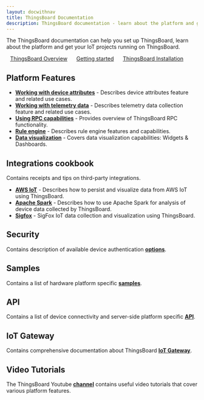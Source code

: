 ```yaml
---
layout: docwithnav
title: ThingsBoard Documentation
description: ThingsBoard documentation - learn about the platform and get your IoT projects running on ThingsBoard
---
```


<p>The ThingsBoard documentation can help you set up ThingsBoard, learn about the platform and get your IoT projects running on ThingsBoard.</p>

<a style="margin: 10px;" href="/docs/getting-started-guides/what-is-thingsboard/" class="button">ThingsBoard Overview</a>
<a style="margin: 10px;" href="/docs/getting-started-guides/helloworld/" class="button">Getting started</a>
<a style="margin: 10px;" href="/docs/user-guide/install/installation-options/" class="button">ThingsBoard Installation</a>

<h2>Platform Features</h2>

<ul>
<li><b><a href="/docs/user-guide/attributes/">Working with device attributes</a></b> - Describes device attributes feature and related use cases.</li>
<li><b><a href="/docs/user-guide/telemetry/">Working with telemetry data</a></b> - Describes telemetry data collection feature and related use cases.</li>
<li><b><a href="/docs/user-guide/rpc/">Using RPC capabilities</a></b> - Provides overview of ThingsBoard RPC functionality.</li>
<li><b><a href="/docs/user-guide/rule-engine/">Rule engine</a></b> - Describes rule engine features and capabilities.</li>
<li><b><a href="/docs/user-guide/visualization/">Data visualization</a></b> - Covers data visualization capabilities: Widgets & Dashboards.</li>
</ul>

<h2>Integrations cookbook</h2>

<p>Contains receipts and tips on third-party integrations.</p>

<ul>
<li><b><a href="/docs/iot-gateway/integration-with-aws-iot/">AWS IoT</a></b> - Describes how to persist and visualize data from AWS IoT using ThingsBoard.</li>
<li><b><a href="/docs/samples/analytics/spark-integration-with-thingsboard/">Apache Spark</a></b> - Describes how to use Apache Spark for analysis of device data collected by ThingsBoard.</li>
<li><b><a href="/docs/iot-gateway/sigfox-iot-data-visualization/">Sigfox</a></b> - SigFox IoT data collection and visualization using ThingsBoard.</li>
</ul>


<h2>Security</h2>

<p>Contains description of available device authentication <b><a href="/docs/user-guide/device-credentials/">options</a></b>.</p>

<h2>Samples</h2>

<p>Contains a list of hardware platform specific <b><a href="/docs/samples/">samples</a></b>.</p>

<h2>API</h2>

<p>Contains a list of device connectivity and server-side platform specific <b><a href="/docs/samples/">API</a></b>.</p>

<h2>IoT Gateway</h2>

<p>Contains comprehensive documentation about ThingsBoard <b><a href="/docs/iot-gateway/">IoT Gateway</a></b>.</p>

<h2>Video Tutorials</h2>

<p>The ThingsBoard Youtube <b><a href="https://www.youtube.com/channel/UCDb9fsV-YR4JmnipAMGsVAQ/videos">channel</a></b> contains useful video tutorials that cover various platform features.</p>